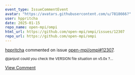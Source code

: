 ```yaml
---
event_type: IssueCommentEvent
avatar: "https://avatars.githubusercontent.com/u/7818666?"
user: hppritcha
date: 2025-01-15
repo_name: open-mpi/ompi
html_url: https://github.com/open-mpi/ompi/issues/12307
repo_url: https://github.com/open-mpi/ompi
---
```


<a href='https://github.com/hppritcha' target='_blank'>hppritcha</a> commented on issue <a href='https://github.com/open-mpi/ompi/issues/12307' target='_blank'>open-mpi/ompi#12307</a>.

<small>@janjust could you check the VERSION file situation on v5.0x ?...</small>

<a href='https://github.com/open-mpi/ompi/issues/12307' target='_blank'>View Comment</a>